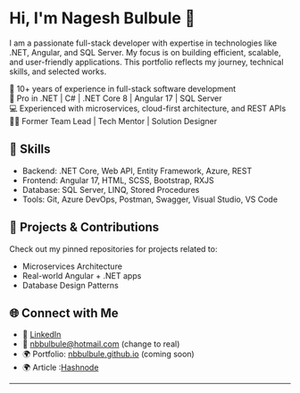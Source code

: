 # Hi, I'm Nagesh Bulbule 👋

I am a passionate full-stack developer with expertise in technologies like .NET, Angular, and SQL Server. My focus is on building efficient, scalable, and user-friendly applications. This portfolio reflects my journey, technical skills, and selected works.

🚀 10+ years of experience in full-stack software development  
🔧 Pro in .NET | C# | .NET Core 8 | Angular 17 | SQL Server  
💻 Experienced with microservices, cloud-first architecture, and REST APIs  
👨‍💻 Former Team Lead | Tech Mentor | Solution Designer  

## 🧠 Skills
- Backend: .NET Core, Web API, Entity Framework, Azure, REST
- Frontend: Angular 17, HTML, SCSS, Bootstrap, RXJS
- Database: SQL Server, LINQ, Stored Procedures
- Tools: Git, Azure DevOps, Postman, Swagger, Visual Studio, VS Code

## 🔨 Projects & Contributions
Check out my pinned repositories for projects related to:
- Microservices Architecture
- Real-world Angular + .NET apps
- Database Design Patterns

## 🌐 Connect with Me
- 💼 [LinkedIn](https://in.linkedin.com/in/nageshbulbule)
- 📧 nbbulbule@hotmail.com (change to real)
- 🌍 Portfolio: [nbbulbule.github.io](https://nbbulbule.github.io) (coming soon)
- 🌍 Article :[Hashnode](https://hashnode.com/682e12d39c0b6b544d51d518/dashboard/overview)

---
